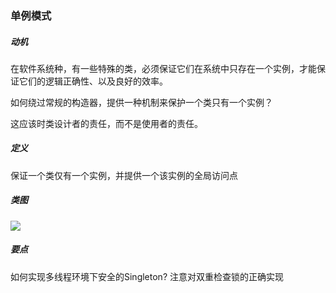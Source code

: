 ### 单例模式

##### 动机

在软件系统种，有一些特殊的类，必须保证它们在系统中只存在一个实例，才能保证它们的逻辑正确性、以及良好的效率。

如何绕过常规的构造器，提供一种机制来保护一个类只有一个实例？

这应该时类设计者的责任，而不是使用者的责任。

##### 定义

保证一个类仅有一个实例，并提供一个该实例的全局访问点

##### 类图

![](http://yanxuan.nosdn.127.net/2cf156e475672d84d25e3a1bfb6e5aaa.png)

##### 要点

如何实现多线程环境下安全的Singleton? 注意对双重检查锁的正确实现